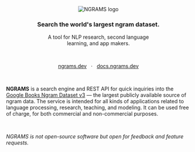 <div align="center">

<picture>
  <source media="(prefers-color-scheme: light)" srcset="https://raw.githubusercontent.com/ngrams-dev/general/main/images/logo.min.svg">
  <source media="(prefers-color-scheme: dark)" srcset="https://raw.githubusercontent.com/ngrams-dev/general/main/images/logo.min.dark.svg">
  <img alt="NGRAMS logo">
</picture>

### Search the world's largest ngram dataset.

A tool for NLP research, second language<br>learning, and app makers.

<br>

[ngrams.dev](https://ngrams.dev) &nbsp; &middot; &nbsp; [docs.ngrams.dev](https://docs.ngrams.dev)
</div>
<br>

**NGRAMS** is a search engine and REST API for quick inquiries into the [Google Books Ngram Dataset v3](https://storage.googleapis.com/books/ngrams/books/datasetsv3.html) — the largest publicly available source of ngram data. The service is intended for all kinds of applications related to language processing, research, teaching, and modeling. It can be used free of charge, for both commercial and non-commercial purposes.

<br>

_NGRAMS is not open-source software but open for feedback and feature requests._
